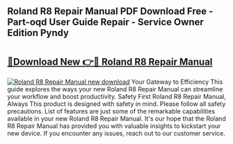 ## Roland R8 Repair Manual PDF Download Free - Part-oqd User Guide Repair - Service Owner Edition Pyndy

# <h2><a href="http://bc64341.oget.top/?id=Roland+R8+Repair+Manual">🔗Download New 👉🔴 Roland R8 Repair Manual</a></h2>

[![Roland R8 Repair Manual new download](https://i.imgur.com/5g1atiW.png)](http://bc64341.oget.top/?id=Roland+R8+Repair+Manual)
Your Gateway to Efficiency This guide explores the ways your new Roland R8 Repair Manual can streamline your workflow and boost productivity. Safety First Roland R8 Repair Manual, Always This product is designed with safety in mind. Please follow all safety precautions. List of features are just some of the remarkable capabilities available in your new Roland R8 Repair Manual. It's our hope that the Roland R8 Repair Manual has provided you with valuable insights to kickstart your new device. If you encounter any issues, reach out to our customer service.
